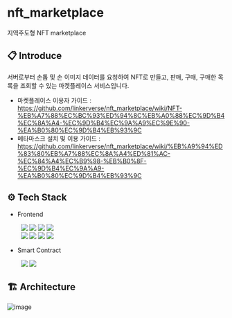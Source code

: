 # nft_marketplace
지역주도형 NFT marketplace

## 📋 Introduce
서버로부터 손톱 및 손 이미지 데이터를 요청하여 NFT로 만들고, 판매, 구매, 구매한 목록을 조회할 수 있는 마켓플레이스 서비스입니다.
- 마켓플레이스 이용자 가이드 : https://github.com/linkerverse/nft_marketplace/wiki/NFT-%EB%A7%88%EC%BC%93%ED%94%8C%EB%A0%88%EC%9D%B4%EC%8A%A4-%EC%9D%B4%EC%9A%A9%EC%9E%90-%EA%B0%80%EC%9D%B4%EB%93%9C
- 메타마스크 설치 및 이용 가이드 : https://github.com/linkerverse/nft_marketplace/wiki/%EB%A9%94%ED%83%80%EB%A7%88%EC%8A%A4%ED%81%AC-%EC%84%A4%EC%B9%98-%EB%B0%8F-%EC%9D%B4%EC%9A%A9-%EA%B0%80%EC%9D%B4%EB%93%9C

## ⚙️ Tech Stack
- Frontend
<div align="left">
 &nbsp; &nbsp; &nbsp; &nbsp; <img src="https://img.shields.io/badge/JAVASCRIPT-F7DF1E?style=for-the-badge&logo=javascript&logoColor=white">
 <img src="https://img.shields.io/badge/REACT-61DAFB?style=for-the-badge&logo=react&logoColor=white">
 <img src="https://img.shields.io/badge/TYPTSCRIPT-3178c6?style=for-the-badge&logo=Typescript&logoColor=white">
 <img src="https://img.shields.io/badge/Styled_components-db7093?style=for-the-badge&logo=styled-components&logoColor=white">
 <br>
 &nbsp; &nbsp; &nbsp; &nbsp; 
 <img src="https://img.shields.io/badge/REACT_ROUTER-ca4245?style=for-the-badge&logo=react-router&logoColor=white">
 <img src="https://img.shields.io/badge/AXIOS-5a29e4?style=for-the-badge&logo=Axios&logoColor=white">
 <img src="https://img.shields.io/badge/WEB3.js-f16822?style=for-the-badge&logo=Web3.js&logoColor=white">
 <img src="https://img.shields.io/badge/YARN-2C8EBB?style=for-the-badge&logo=YARN&logoColor=white">
</div>

- Smart Contract
<div align="left">
 &nbsp; &nbsp; &nbsp; &nbsp; <img src="https://img.shields.io/badge/SOLIDITY-363636?style=for-the-badge&logo=solidity&logoColor=white">
<img src="https://img.shields.io/badge/OPEN_ZEPPELIN-4e5ee4?style=for-the-badge&logo=Open-zeppelin&logoColor=white">
</div>



## 🏗 Architecture
![image](https://user-images.githubusercontent.com/90954655/193984200-f955523d-7bba-4822-b372-179a08041f50.png)
